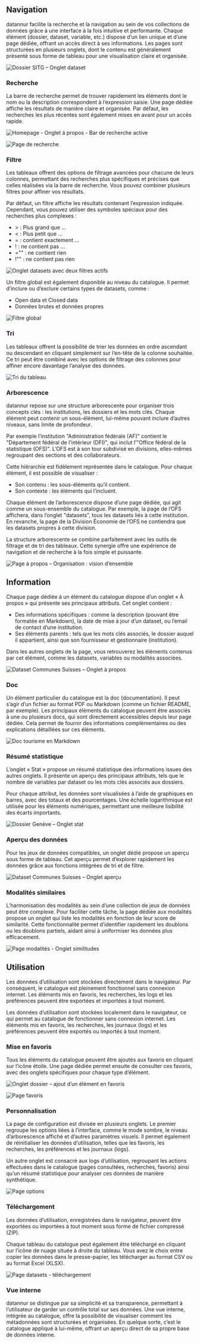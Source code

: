 ## Navigation

datannur facilite la recherche et la navigation au sein de vos collections de données grâce à une interface à la fois intuitive et performante. Chaque élément (dossier, dataset, variable, etc.) dispose d’un lien unique et d’une page dédiée, offrant un accès direct à ses informations. Les pages sont structurées en plusieurs onglets, dont le contenu est généralement présenté sous forme de tableau pour une visualisation claire et organisée.

![Dossier SITG – Onglet dataset](assets/about_page/dossier_sitg_tab_dataset{dark_mode}.webp?v=1)

### Recherche

La barre de recherche permet de trouver rapidement les éléments dont le nom ou la description correspondent à l’expression saisie. Une page dédiée affiche les résultats de manière claire et organisée. Par défaut, les recherches les plus récentes sont également mises en avant pour un accès rapide.

![Homepage - Onglet à propos - Bar de recherche active](assets/about_page/homepage_search_bar{dark_mode}.webp?v=1)

![Page de recherche](assets/about_page/search_page{dark_mode}.webp?v=1)

### Filtre

Les tableaux offrent des options de filtrage avancées pour chacune de leurs colonnes, permettant des recherches plus spécifiques et précises que celles réalisées via la barre de recherche. Vous pouvez combiner plusieurs filtres pour affiner vos résultats.

Par défaut, un filtre affiche les résultats contenant l’expression indiquée. Cependant, vous pouvez utiliser des symboles spéciaux pour des recherches plus complexes :

- \> : Plus grand que ...
- < :	Plus petit que ...
- = :	contient exactement ...
- ! :	ne contient pas ...
- ="" :	ne contient rien
- !""	: ne contient pas rien

![Onglet datasets avec deux filtres actifs](assets/about_page/datasets_tab_filter{dark_mode}.webp?v=1)

Un filtre global est également disponible au niveau du catalogue. Il permet d’inclure ou d’exclure certains types de datasets, comme :
- Open data et Closed data
- Données brutes et données propres

![Filtre global](assets/about_page/main_filter{dark_mode}.webp?v=1)

### Tri

Les tableaux offrent la possibilité de trier les données en ordre ascendant ou descendant en cliquant simplement sur l’en-tête de la colonne souhaitée. Ce tri peut être combiné avec les options de filtrage des colonnes pour affiner encore davantage l’analyse des données.

![Tri du tableau](assets/tuto/datasets_tab_sort{dark_mode}.gif?v=1)

### Arborescence

datannur repose sur une structure arborescente pour organiser trois concepts clés : les institutions, les dossiers et les mots clés. Chaque élément peut contenir un sous-élément, lui-même pouvant inclure d’autres niveaux, sans limite de profondeur.

Par exemple l’institution "Administration fédérale (AF)" contient le "Département fédéral de l’intérieur (DFI)", qui inclut l’"Office fédéral de la statistique (OFS)". L’OFS est à son tour subdivisé en divisions, elles-mêmes regroupant des sections et des collaborateurs. 

Cette hiérarchie est fidèlement représentée dans le catalogue. Pour chaque élément, il est possible de visualiser :
- Son contenu : les sous-éléments qu’il contient.
- Son contexte : les éléments qui l’incluent.

Chaque élément de l’arborescence dispose d’une page dédiée, qui agit comme un sous-ensemble du catalogue. Par exemple, la page de l’OFS affichera, dans l’onglet "datasets", tous les datasets liés à cette institution. En revanche, la page de la Division Économie de l’OFS ne contiendra que les datasets propres à cette division.

La structure arborescente se combine parfaitement avec les outils de filtrage et de tri des tableaux. Cette synergie offre une expérience de navigation et de recherche à la fois simple et puissante.



![Page à propos – Organisation : vision d’ensemble](assets/about_page/about_page_diagramm{dark_mode}.webp?v=1)

## Information

Chaque page dédiée à un élément du catalogue dispose d’un onglet « À propos » qui présente ses principaux attributs. Cet onglet contient :

- Des informations spécifiques : comme la description (pouvant être formatée en Markdown), la date de mise à jour d’un dataset, ou l’email de contact d’une institution.
- Ses éléments parents : tels que les mots clés associés, le dossier auquel il appartient, ainsi que son fournisseur et gestionnaire (institution).

Dans les autres onglets de la page, vous retrouverez les éléments contenus par cet élément, comme les datasets, variables ou modalités associées.

![Dataset Communes Suisses – Onglet à propos](assets/about_page/dataset_list_histo{dark_mode}.webp?v=1)

### Doc

Un élément particulier du catalogue est la doc (documentation). Il peut s’agir d’un fichier au format PDF ou Markdown (comme un fichier README, par exemple). Les principaux éléments du catalogue peuvent être associés à une ou plusieurs docs, qui sont directement accessibles depuis leur page dédiée. Cela permet de fournir des informations complémentaires ou des explications détaillées sur ces éléments.

![Doc tourisme en Markdown](assets/about_page/doc_tourisme{dark_mode}.webp?v=1)

### Résumé statistique

L’onglet « Stat » propose un résumé statistique des informations issues des autres onglets. Il présente un aperçu des principaux attributs, tels que le nombre de variables par dataset ou les mots clés associés aux dossiers.

Pour chaque attribut, les données sont visualisées à l’aide de graphiques en barres, avec des totaux et des pourcentages. Une échelle logarithmique est utilisée pour les éléments numériques, permettant une meilleure lisibilité des écarts importants.

![Dossier Genève – Onglet stat](assets/about_page/stat_tab{dark_mode}.webp?v=1)

### Aperçu des données

Pour les jeux de données compatibles, un onglet dédié propose un aperçu sous forme de tableau. Cet aperçu permet d’explorer rapidement les données grâce aux fonctions intégrées de tri et de filtre.

![Dataset Communes Suisses – Onglet aperçu](assets/about_page/dataset_histo_commune_preview{dark_mode}.webp?v=1)

### Modalités similaires

L’harmonisation des modalités au sein d’une collection de jeux de données peut être complexe. Pour faciliter cette tâche, la page dédiée aux modalités propose un onglet qui liste les modalités en fonction de leur score de similarité. Cette fonctionnalité permet d’identifier rapidement les doublons ou les doublons partiels, aidant ainsi à uniformiser les données plus efficacement.

![Page modalités - Onglet similitudes](assets/about_page/modality_compare{dark_mode}.webp?v=1)

## Utilisation

Les données d’utilisation sont stockées directement dans le navigateur. Par conséquent, le catalogue est pleinement fonctionnel sans connexion internet. Les éléments mis en favoris, les recherches, les logs et les préférences peuvent être exportées et importées à tout moment.

Les données d’utilisation sont stockées localement dans le navigateur, ce qui permet au catalogue de fonctionner sans connexion internet. Les éléments mis en favoris, les recherches, les journaux (logs) et les préférences peuvent être exportés ou importés à tout moment.

### Mise en favoris

Tous les éléments du catalogue peuvent être ajoutés aux favoris en cliquant sur l’icône étoile. Une page dédiée permet ensuite de consulter ces favoris, avec des onglets spécifiques pour chaque type d’élément.

![Onglet dossier – ajout d’un élément en favoris](assets/tuto/add_favorite{dark_mode}.gif?v=2)

![Page favoris](assets/about_page/favorite_page{dark_mode}.webp?v=1)

### Personnalisation

La page de configuration est divisée en plusieurs onglets. Le premier regroupe les options liées à l’interface, comme le mode sombre, le niveau d’arborescence affiché et d’autres paramètres visuels. Il permet également de réinitialiser les données d’utilisation, telles que les favoris, les recherches, les préférences et les journaux (logs).

Un autre onglet est consacré aux logs d’utilisation, regroupant les actions effectuées dans le catalogue (pages consultées, recherches, favoris) ainsi qu’un résumé statistique pour analyser ces données de manière synthétique.

![Page options](assets/about_page/options{dark_mode}.webp?v=1)

### Téléchargement

Les données d’utilisation, enregistrées dans le navigateur, peuvent être exportées ou importées à tout moment sous forme de fichier compressé (ZIP).

Chaque tableau du catalogue peut également être téléchargé en cliquant sur l’icône de nuage située à droite du tableau. Vous avez le choix entre copier les données dans le presse-papier, les télécharger au format CSV ou au format Excel (XLSX).

![Page datasets - téléchargement](assets/tuto/datasets_download{dark_mode}.gif?v=1)

### Vue interne

datannur se distingue par sa simplicité et sa transparence, permettant à l’utilisateur de garder un contrôle total sur ses données. Une vue interne, intégrée au catalogue, offre la possibilité de visualiser comment les métadonnées sont structurées et organisées. En quelque sorte, c’est le catalogue appliqué à lui-même, offrant un aperçu direct de sa propre base de données interne.

